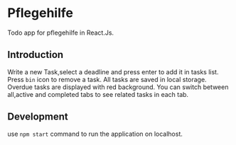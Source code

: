 # Pflegehilfe
Todo app for pflegehilfe in React.Js.

## Introduction
Write a new Task,select a deadline and press enter to add it in tasks list.
Press `bin` icon to remove a task.
All tasks are saved in local storage.
Overdue tasks are displayed with red background.
You can switch between all,active and completed tabs to see related tasks in each tab.

## Development
use `npm start` command to run the application on localhost.
